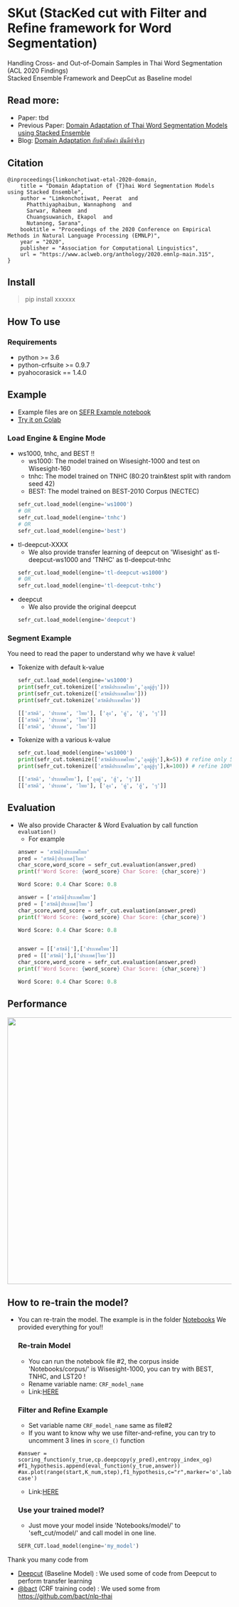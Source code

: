 # SKut (StacKed cut with Filter and Refine framework for Word Segmentation) 
Handling Cross- and Out-of-Domain Samples in Thai Word Segmentation (ACL 2020 Findings) <br>
Stacked Ensemble Framework and DeepCut as Baseline model<br>

## Read more:
- Paper: tbd
- Previous Paper: [Domain Adaptation of Thai Word Segmentation Models using Stacked Ensemble](https://www.aclweb.org/anthology/2020.emnlp-main.315/)
- Blog: [Domain Adaptation กับตัวตัดคำ มันดีย์จริงๆ](https://medium.com/@pingloaf)

## Citation
```
@inproceedings{limkonchotiwat-etal-2020-domain,
    title = "Domain Adaptation of {T}hai Word Segmentation Models using Stacked Ensemble",
    author = "Limkonchotiwat, Peerat  and
      Phatthiyaphaibun, Wannaphong  and
      Sarwar, Raheem  and
      Chuangsuwanich, Ekapol  and
      Nutanong, Sarana",
    booktitle = "Proceedings of the 2020 Conference on Empirical Methods in Natural Language Processing (EMNLP)",
    year = "2020",
    publisher = "Association for Computational Linguistics",
    url = "https://www.aclweb.org/anthology/2020.emnlp-main.315",
}
```

## Install
> pip install xxxxxx

## How To use
### Requirements
- python >= 3.6
- python-crfsuite >= 0.9.7
- pyahocorasick == 1.4.0

## Example
- Example files are on [SEFR Example notebook](https://github.com/mrpeerat/SEFR_CUT/blob/master/Notebooks/1.SEFR_CUT%20example.ipynb)
- [Try it on Colab](https://colab.research.google.com/drive/1xA2rzYVnVWwxy6oFkISiG63x-5u1gwa1?usp=sharing)
### Load Engine & Engine Mode
- ws1000, tnhc, and BEST !!
  - ws1000: The model trained on Wisesight-1000 and test on Wisesight-160
  - tnhc: The model trained on TNHC (80:20 train&test split with random seed 42)
  - BEST: The model trained on BEST-2010 Corpus (NECTEC)
  ```python
  sefr_cut.load_model(engine='ws1000')
  # OR
  sefr_cut.load_model(engine='tnhc')
  # OR
  sefr_cut.load_model(engine='best')
  ```
- tl-deepcut-XXXX
  - We also provide transfer learning of deepcut on 'Wisesight' as tl-deepcut-ws1000 and 'TNHC' as tl-deepcut-tnhc
  ```python
  sefr_cut.load_model(engine='tl-deepcut-ws1000')
  # OR
  sefr_cut.load_model(engine='tl-deepcut-tnhc')
  ```
- deepcut
  - We also provide the original deepcut
  ```python
  sefr_cut.load_model(engine='deepcut')
  ```
### Segment Example
You need to read the paper to understand why we have $k$ value!
- Tokenize with default k-value
  ```python
  sefr_cut.load_model(engine='ws1000')
  print(sefr_cut.tokenize(['สวัสดีประเทศไทย','ลุงตู่สู้ๆ']))
  print(sefr_cut.tokenize(['สวัสดีประเทศไทย']))
  print(sefr_cut.tokenize('สวัสดีประเทศไทย'))
  
  [['สวัสดี', 'ประเทศ', 'ไทย'], ['ลุง', 'ตู่', 'สู้', 'ๆ']]
  [['สวัสดี', 'ประเทศ', 'ไทย']]
  [['สวัสดี', 'ประเทศ', 'ไทย']]
  ```
- Tokenize with a various k-value
  ```python
  sefr_cut.load_model(engine='ws1000')
  print(sefr_cut.tokenize(['สวัสดีประเทศไทย','ลุงตู่สู้ๆ'],k=5)) # refine only 5% of character number
  print(sefr_cut.tokenize(['สวัสดีประเทศไทย','ลุงตู่สู้ๆ'],k=100)) # refine 100% of character number
  
  [['สวัสดี', 'ประเทศไทย'], ['ลุงตู่', 'สู้', 'ๆ']]
  [['สวัสดี', 'ประเทศ', 'ไทย'], ['ลุง', 'ตู่', 'สู้', 'ๆ']]
  ```

## Evaluation
- We also provide Character & Word Evaluation by call function ```evaluation()``` 
  - For example
  ```python
  answer = 'สวัสดี|ประเทศไทย'
  pred = 'สวัสดี|ประเทศ|ไทย'
  char_score,word_score = sefr_cut.evaluation(answer,pred)
  print(f'Word Score: {word_score} Char Score: {char_score}')

  Word Score: 0.4 Char Score: 0.8
  
  answer = ['สวัสดี|ประเทศไทย']
  pred = ['สวัสดี|ประเทศ|ไทย']
  char_score,word_score = sefr_cut.evaluation(answer,pred)
  print(f'Word Score: {word_score} Char Score: {char_score}')

  Word Score: 0.4 Char Score: 0.8
  
  
  answer = [['สวัสดี|'],['ประเทศไทย']]
  pred = [['สวัสดี|'],['ประเทศ|ไทย']]
  char_score,word_score = sefr_cut.evaluation(answer,pred)
  print(f'Word Score: {word_score} Char Score: {char_score}')
  
  Word Score: 0.4 Char Score: 0.8
  ```

## Performance
<img src="https://user-images.githubusercontent.com/21156980/117923338-0dfce380-b31e-11eb-96f2-e61ccd6b9f20.png" width="600"/>

## How to re-train the model?
- You can re-train the model. The example is in the folder [Notebooks](https://github.com/mrpeerat/SEFR_CUT/tree/master/Notebooks) We provided everything for you!!
  ### Re-train Model
  - You can run the notebook file #2, the corpus inside 'Notebooks/corpus/' is Wisesight-1000, you can try with BEST, TNHC, and LST20 !
  - Rename variable name: ```CRF_model_name``` 
  - Link:[HERE](https://github.com/mrpeerat/SEFR_CUT/blob/master/Notebooks/2.Train_DS_model.ipynb)
  ### Filter and Refine Example
  - Set variable name ```CRF_model_name``` same as file#2 
  - If you want to know why we use filter-and-refine, you can try to uncomment 3 lines in ```score_()``` function
  ```
  #answer = scoring_function(y_true,cp.deepcopy(y_pred),entropy_index_og)
  #f1_hypothesis.append(eval_function(y_true,answer))
  #ax.plot(range(start,K_num,step),f1_hypothesis,c="r",marker='o',label='Best case')
  ```
  - Link:[HERE](https://github.com/mrpeerat/SEFR_CUT/blob/master/Notebooks/3.Stacked%20Model%20Example.ipynb)
  ### Use your trained model?
  - Just move your model inside 'Notebooks/model/' to 'seft_cut/model/' and call model in one line.
  ```python
  SEFR_CUT.load_model(engine='my_model')
  ```

Thank you many code from

- [Deepcut](https://github.com/rkcosmos/deepcut) (Baseline Model) : We used some of code from Deepcut to perform transfer learning 
- [@bact](https://github.com/bact) (CRF training code) : We used some from https://github.com/bact/nlp-thai


